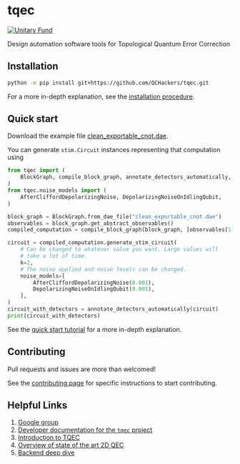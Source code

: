 
# tqec

[![Unitary Fund](https://img.shields.io/badge/Supported%20By-UNITARY%20FUND-brightgreen.svg?style=for-the-badge)](https://unitary.fund)

Design automation software tools for Topological Quantum Error Correction

## Installation

```sh
python -m pip install git+https://github.com/QCHackers/tqec.git
```

For a more in-depth explanation, see the [installation procedure](https://qchackers.github.io/tqec/installation.html).

## Quick start

Download the example file [clean_exportable_cnot.dae](https://qchackers.github.io/tqec/pull/322/_downloads/fcd0bb4733dfdae3092f2457e73d0c47/clean_exportable_cnot.dae).

You can generate `stim.Circuit` instances representing that computation using

```py
from tqec import (
    BlockGraph, compile_block_graph, annotate_detectors_automatically,
)
from tqec.noise_models import (
    AfterCliffordDepolarizingNoise, DepolarizingNoiseOnIdlingQubit,
)

block_graph = BlockGraph.from_dae_file("clean_exportable_cnot.dae")
observables = block_graph.get_abstract_observables()
compiled_computation = compile_block_graph(block_graph, [observables[1]])

circuit = compiled_computation.generate_stim_circuit(
    # Can be changed to whatever value you want. Large values will
    # take a lot of time.
    k=2,
    # The noise applied and noise levels can be changed.
    noise_models=[
        AfterCliffordDepolarizingNoise(0.001),
        DepolarizingNoiseOnIdlingQubit(0.001),
    ],
)
circuit_with_detectors = annotate_detectors_automatically(circuit)
print(circuit_with_detectors)
```

See the [quick start tutorial](https://qchackers.github.io/tqec/quick_start.html) for a
more in-depth explanation.

## Contributing

Pull requests and issues are more than welcomed!

See the [contributing page](https://qchackers.github.io/tqec/contributing.html) for specific instructions to start contributing.

## Helpful Links

1. [Google group](https://groups.google.com/g/tqec-design-automation)
2. [Developer documentation for the `tqec` project](https://qchackers.github.io/tqec/)
3. [Introduction to TQEC](https://docs.google.com/presentation/d/1RufCoTyPFE0EJfC7fbFMjAyhfNJJKNybaixTFh0Qnfg/edit?usp=sharing)
4. [Overview of state of the art 2D QEC](https://docs.google.com/presentation/d/1xYBfkVMpA1YEVhpgTZpKvY8zeOO1VyHmRWvx_kDJEU8/edit?usp=sharing)
5. [Backend deep dive](https://drive.google.com/file/d/1HQEQrln2uVBbs3zbBzrEBm24LDD7PE26/view)
